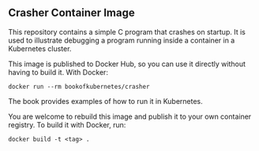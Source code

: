 ## Crasher Container Image

This repository contains a simple C program that crashes on startup. It
is used to illustrate debugging a program running inside a container in a
Kubernetes cluster.

This image is published to Docker Hub, so you can use it directly without
having to build it. With Docker:

```
docker run --rm bookofkubernetes/crasher
```

The book provides examples of how to run it in Kubernetes.

You are welcome to rebuild this image and publish it to your own container
registry. To build it with Docker, run:

```
docker build -t <tag> .
```
